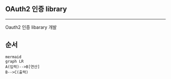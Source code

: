 ## OAuth2 인증 library
***

Oauth2 인증 libarary 개발


## 순서

```
mermaid
graph LR
A(입력)-->B[연산]
B-->C(출력)
```
